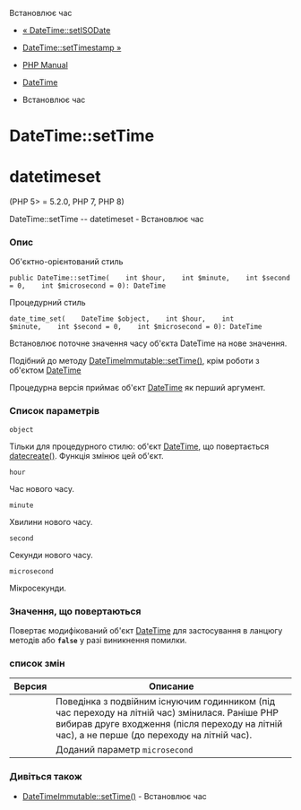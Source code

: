 Встановлює час

-   [« DateTime::setISODate](datetime.setisodate.html)
    
-   [DateTime::setTimestamp »](datetime.settimestamp.html)
    
-   [PHP Manual](index.html)
    
-   [DateTime](class.datetime.html)
    
-   Встановлює час
    

# DateTime::setTime

# datetimeset

(PHP 5> = 5.2.0, PHP 7, PHP 8)

DateTime::setTime -- datetimeset - Встановлює час

### Опис

Об'єктно-орієнтований стиль

```methodsynopsis
public DateTime::setTime(    int $hour,    int $minute,    int $second = 0,    int $microsecond = 0): DateTime
```

Процедурний стиль

```methodsynopsis
date_time_set(    DateTime $object,    int $hour,    int $minute,    int $second = 0,    int $microsecond = 0): DateTime
```

Встановлює поточне значення часу об'єкта DateTime на нове значення.

Подібний до методу [DateTimeImmutable::setTime()](datetimeimmutable.settime.html), крім роботи з об'єктом [DateTime](class.datetime.html)

Процедурна версія приймає об'єкт [DateTime](class.datetime.html) як перший аргумент.

### Список параметрів

`object`

Тільки для процедурного стилю: об'єкт [DateTime](class.datetime.html), що повертається [datecreate()](function.date-create.html). Функція змінює цей об'єкт.

`hour`

Час нового часу.

`minute`

Хвилини нового часу.

`second`

Секунди нового часу.

`microsecond`

Мікросекунди.

### Значення, що повертаються

Повертає модифікований об'єкт [DateTime](class.datetime.html) для застосування в ланцюгу методів або **`false`** у разі виникнення помилки.

### список змін

| Версия | Описание                                                                                                                                                                                         |
|--------|--------------------------------------------------------------------------------------------------------------------------------------------------------------------------------------------------|
|        | Поведінка з подвійним існуючим годинником (під час переходу на літній час) змінилася. Раніше PHP вибирав друге входження (після переходу на літній час), а не перше (до переходу на літній час). |
|        | Доданий параметр `microsecond`                                                                                                                                                                   |

### Дивіться також

-   [DateTimeImmutable::setTime()](datetimeimmutable.settime.html) - Встановлює час